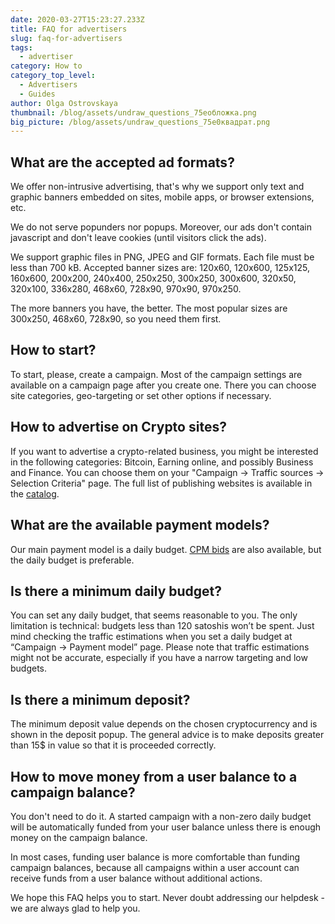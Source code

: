 ```yaml
---
date: 2020-03-27T15:23:27.233Z
title: FAQ for advertisers
slug: faq-for-advertisers
tags:
  - advertiser
category: How to
category_top_level:
  - Advertisers
  - Guides
author: Olga Ostrovskaya
thumbnail: /blog/assets/undraw_questions_75eобложка.png
big_picture: /blog/assets/undraw_questions_75e0квадрат.png
---
```

## What are the accepted ad formats?

We offer non-intrusive advertising, that's why we support only text and graphic banners embedded on sites, mobile apps, or browser extensions, etc.

We do not serve popunders nor popups. Moreover, our ads don't contain javascript and don't leave cookies (until visitors click the ads).

We support graphic files in PNG, JPEG and GIF formats. Each file must be less than 700 kB. Accepted banner sizes are: 120x60, 120x600, 125x125, 160x600, 200x200, 240x400, 250x250, 300x250, 300x600, 320x50, 320x100, 336x280, 468x60, 728x90, 970x90, 970x250.

The more banners you have, the better. The most popular sizes are 300x250, 468x60, 728x90, so you need them first.

## How to start?

To start, please, create a campaign. Most of the campaign settings are available on a campaign page after you create one. There you can choose site categories, geo-targeting or set other options if necessary.

## How to advertise on Crypto sites?

If you want to advertise a crypto-related business, you might be interested in the following categories: Bitcoin, Earning online, and possibly Business and Finance. You can choose them on your "Campaign -> Traffic sources -> Selection Criteria" page. The full list of publishing websites is available in the [catalog](https://a-ads.com/catalog).

## What are the available payment models?

Our main payment model is a daily budget. [CPM bids](https://a-ads.com/blog/2020-03-11-how-to-use-cpm-bids-with-a-ads/) are also available, but the daily budget is preferable.

## Is there a minimum daily budget?

You can set any daily budget, that seems reasonable to you. The only limitation is technical: budgets less than 120 satoshis won’t be spent. Just mind checking the traffic estimations when you set a daily budget at “Campaign -> Payment model” page. Please note that traffic estimations might not be accurate, especially if you have a narrow targeting and low budgets.

## Is there a minimum deposit?

The minimum deposit value depends on the chosen cryptocurrency and is shown in the deposit popup. The general advice is to make deposits greater than 15$ in value so that it is proceeded correctly.

## How to move money from a user balance to a campaign balance?

You don't need to do it. A started campaign with a non-zero daily budget will be automatically funded from your user balance unless there is enough money on the campaign balance.

In most cases, funding user balance is more comfortable than funding campaign balances, because all campaigns within a user account can receive funds from a user balance without additional actions.

We hope this FAQ helps you to start. Never doubt addressing our helpdesk - we are always glad to help you.

